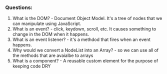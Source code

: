 ### Questions:
1. What is the DOM? - Document Object Model. It's a tree of nodes that we can manipulate using JavaScript.
2. What is an event? - click, keydown, scroll, etc. It causes something to change in the DOM when it happens.
3. What is an event listener? - it's a methdod that fires when an event happens.
4. Why would we convert a NodeList into an Array? - so we can use all of the methods that are avaialbe to arrays
5. What is a component? - A reusable custom element for the purpose of keeping code DRY

